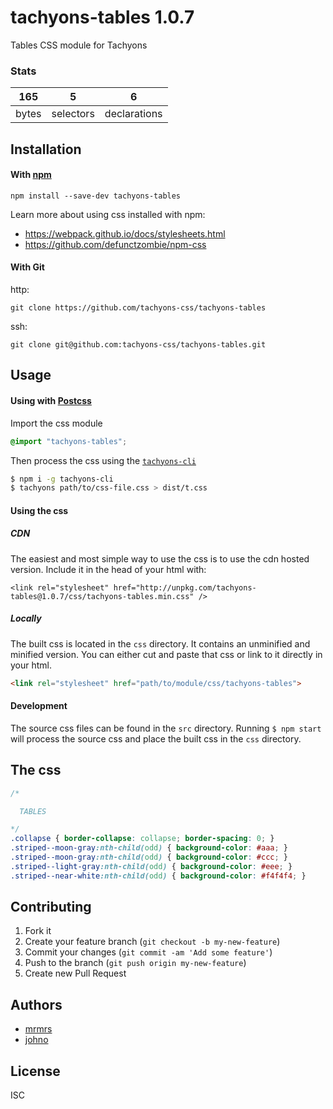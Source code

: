 # tachyons-tables 1.0.7

Tables CSS module for Tachyons

### Stats

165 | 5 | 6
---|---|---
bytes | selectors | declarations

## Installation

#### With [npm](https://npmjs.com)

```
npm install --save-dev tachyons-tables
```

Learn more about using css installed with npm:
* https://webpack.github.io/docs/stylesheets.html
* https://github.com/defunctzombie/npm-css

#### With Git

http:
```
git clone https://github.com/tachyons-css/tachyons-tables
```

ssh:
```
git clone git@github.com:tachyons-css/tachyons-tables.git
```

## Usage

#### Using with [Postcss](https://github.com/postcss/postcss)

Import the css module

```css
@import "tachyons-tables";
```

Then process the css using the [`tachyons-cli`](https://github.com/tachyons-css/tachyons-cli)

```sh
$ npm i -g tachyons-cli
$ tachyons path/to/css-file.css > dist/t.css
```

#### Using the css

##### CDN
The easiest and most simple way to use the css is to use the cdn hosted version. Include it in the head of your html with:

```
<link rel="stylesheet" href="http://unpkg.com/tachyons-tables@1.0.7/css/tachyons-tables.min.css" />
```

##### Locally
The built css is located in the `css` directory. It contains an unminified and minified version.
You can either cut and paste that css or link to it directly in your html.

```html
<link rel="stylesheet" href="path/to/module/css/tachyons-tables">
```

#### Development

The source css files can be found in the `src` directory.
Running `$ npm start` will process the source css and place the built css in the `css` directory.

## The css

```css
/*

  TABLES

*/
.collapse { border-collapse: collapse; border-spacing: 0; }
.striped--moon-gray:nth-child(odd) { background-color: #aaa; }
.striped--moon-gray:nth-child(odd) { background-color: #ccc; }
.striped--light-gray:nth-child(odd) { background-color: #eee; }
.striped--near-white:nth-child(odd) { background-color: #f4f4f4; }
```

## Contributing

1. Fork it
2. Create your feature branch (`git checkout -b my-new-feature`)
3. Commit your changes (`git commit -am 'Add some feature'`)
4. Push to the branch (`git push origin my-new-feature`)
5. Create new Pull Request

## Authors

* [mrmrs](http://mrmrs.io)
* [johno](http://johnotander.com)

## License

ISC

